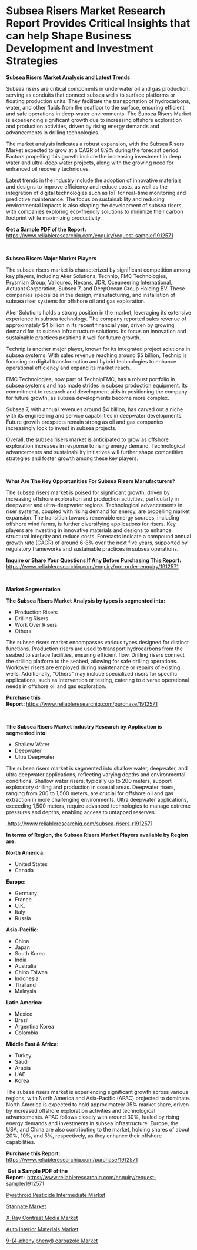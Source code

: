 <p><h1>Subsea Risers Market Research Report Provides Critical Insights that can help Shape Business Development and Investment Strategies</h1></p><p><strong>Subsea Risers Market Analysis and Latest Trends</strong></p>
<p><p>Subsea risers are critical components in underwater oil and gas production, serving as conduits that connect subsea wells to surface platforms or floating production units. They facilitate the transportation of hydrocarbons, water, and other fluids from the seafloor to the surface, ensuring efficient and safe operations in deep-water environments. The Subsea Risers Market is experiencing significant growth due to increasing offshore exploration and production activities, driven by rising energy demands and advancements in drilling technologies.</p><p>The market analysis indicates a robust expansion, with the Subsea Risers Market expected to grow at a CAGR of 8.9% during the forecast period. Factors propelling this growth include the increasing investment in deep water and ultra-deep water projects, along with the growing need for enhanced oil recovery techniques. </p><p>Latest trends in the industry include the adoption of innovative materials and designs to improve efficiency and reduce costs, as well as the integration of digital technologies such as IoT for real-time monitoring and predictive maintenance. The focus on sustainability and reducing environmental impacts is also shaping the development of subsea risers, with companies exploring eco-friendly solutions to minimize their carbon footprint while maximizing productivity.</p></p>
<p><strong>Get a Sample PDF of the Report:&nbsp;</strong> <a href="https://www.reliableresearchiq.com/enquiry/request-sample/1912571?utm_campaign=1137&utm_medium=2&utm_source=Github&utm_content=ia&utm_term=31012025&utm_id=subsea-risers">https://www.reliableresearchiq.com/enquiry/request-sample/1912571</a></p>
<p>&nbsp;</p>
<p><strong>Subsea Risers Major Market Players</strong></p>
<p><p>The subsea risers market is characterized by significant competition among key players, including Aker Solutions, Technip, FMC Technologies, Prysmian Group, Vallourec, Nexans, JDR, Oceaneering International, Actuant Corporation, Subsea 7, and DeepOcean Group Holding BV. These companies specialize in the design, manufacturing, and installation of subsea riser systems for offshore oil and gas exploration.</p><p>Aker Solutions holds a strong position in the market, leveraging its extensive experience in subsea technology. The company reported sales revenue of approximately $4 billion in its recent financial year, driven by growing demand for its subsea infrastructure solutions. Its focus on innovation and sustainable practices positions it well for future growth.</p><p>Technip is another major player, known for its integrated project solutions in subsea systems. With sales revenue reaching around $5 billion, Technip is focusing on digital transformation and hybrid technologies to enhance operational efficiency and expand its market reach.</p><p>FMC Technologies, now part of TechnipFMC, has a robust portfolio in subsea systems and has made strides in subsea production equipment. Its commitment to research and development aids in positioning the company for future growth, as subsea developments become more complex.</p><p>Subsea 7, with annual revenues around $4 billion, has carved out a niche with its engineering and service capabilities in deepwater developments. Future growth prospects remain strong as oil and gas companies increasingly look to invest in subsea projects.</p><p>Overall, the subsea risers market is anticipated to grow as offshore exploration increases in response to rising energy demand. Technological advancements and sustainability initiatives will further shape competitive strategies and foster growth among these key players.</p></p>
<p>&nbsp;</p>
<p><strong>What Are The Key Opportunities For Subsea Risers Manufacturers?</strong></p>
<p><p>The subsea risers market is poised for significant growth, driven by increasing offshore exploration and production activities, particularly in deepwater and ultra-deepwater regions. Technological advancements in riser systems, coupled with rising demand for energy, are propelling market expansion. The transition towards renewable energy sources, including offshore wind farms, is further diversifying applications for risers. Key players are investing in innovative materials and designs to enhance structural integrity and reduce costs. Forecasts indicate a compound annual growth rate (CAGR) of around 6-8% over the next five years, supported by regulatory frameworks and sustainable practices in subsea operations.</p></p>
<p><strong>Inquire or Share Your Questions If Any Before Purchasing This Report:</strong> <a href="https://www.reliableresearchiq.com/enquiry/pre-order-enquiry/1912571?utm_campaign=1137&utm_medium=2&utm_source=Github&utm_content=ia&utm_term=31012025&utm_id=subsea-risers">https://www.reliableresearchiq.com/enquiry/pre-order-enquiry/1912571</a></p>
<p>&nbsp;</p>
<p><strong>Market Segmentation</strong></p>
<p><strong>The Subsea Risers Market Analysis by types is segmented into:</strong></p>
<p><ul><li>Production Risers</li><li>Drilling Risers</li><li>Work Over Risers</li><li>Others</li></ul></p>
<p><p>The subsea risers market encompasses various types designed for distinct functions. Production risers are used to transport hydrocarbons from the seabed to surface facilities, ensuring efficient flow. Drilling risers connect the drilling platform to the seabed, allowing for safe drilling operations. Workover risers are employed during maintenance or repairs of existing wells. Additionally, "Others" may include specialized risers for specific applications, such as intervention or testing, catering to diverse operational needs in offshore oil and gas exploration.</p></p>
<p><strong>Purchase this Report:&nbsp;</strong><a href="https://www.reliableresearchiq.com/purchase/1912571?utm_campaign=1137&utm_medium=2&utm_source=Github&utm_content=ia&utm_term=31012025&utm_id=subsea-risers">https://www.reliableresearchiq.com/purchase/1912571</a></p>
<p>&nbsp;</p>
<p><strong>The Subsea Risers Market Industry Research by Application is segmented into:</strong></p>
<p><ul><li>Shallow Water</li><li>Deepwater</li><li>Ultra Deepwater</li></ul></p>
<p><p>The subsea risers market is segmented into shallow water, deepwater, and ultra deepwater applications, reflecting varying depths and environmental conditions. Shallow water risers, typically up to 200 meters, support exploratory drilling and production in coastal areas. Deepwater risers, ranging from 200 to 1,500 meters, are crucial for offshore oil and gas extraction in more challenging environments. Ultra deepwater applications, exceeding 1,500 meters, require advanced technologies to manage extreme pressures and depths, enabling access to untapped reserves.</p></p>
<p><a href="https://www.reliableresearchiq.com/subsea-risers-r1912571?utm_campaign=1137&utm_medium=2&utm_source=Github&utm_content=ia&utm_term=31012025&utm_id=subsea-risers">&nbsp;https://www.reliableresearchiq.com/subsea-risers-r1912571</a></p>
<p><strong>In terms of Region, the Subsea Risers Market Players available by Region are:</strong></p>
<p>
    <p> <strong> North America: </strong>
        <ul>
            <li>United States</li>
            <li>Canada</li>
        </ul>
        </p> 
    <p> <strong> Europe: </strong>
        <ul>
            <li>Germany</li>
            <li>France</li>
            <li>U.K.</li>
            <li>Italy</li>
            <li>Russia</li>
        </ul>
        </p> 
    <p> <strong> Asia-Pacific: </strong>
        <ul>
            <li>China</li>
            <li>Japan</li>
            <li>South Korea</li>
            <li>India</li>
            <li>Australia</li>
            <li>China Taiwan</li>
            <li>Indonesia</li>
            <li>Thailand</li>
            <li>Malaysia</li>
        </ul>
        </p> 
    <p> <strong> Latin America: </strong>
        <ul>
            <li>Mexico</li>
            <li>Brazil</li>
            <li>Argentina Korea</li>
            <li>Colombia</li>
        </ul>
        </p> 
    <p> <strong> Middle East & Africa: </strong>
        <ul>
            <li>Turkey</li>
            <li>Saudi</li>
            <li>Arabia</li>
            <li>UAE</li>
            <li>Korea</li>
        </ul>
    </p>
    </p>
<p><p>The subsea risers market is experiencing significant growth across various regions, with North America and Asia-Pacific (APAC) projected to dominate. North America is expected to hold approximately 35% market share, driven by increased offshore exploration activities and technological advancements. APAC follows closely with around 30%, fueled by rising energy demands and investments in subsea infrastructure. Europe, the USA, and China are also contributing to the market, holding shares of about 20%, 10%, and 5%, respectively, as they enhance their offshore capabilities.</p></p>
<p><strong>Purchase this Report: </strong><a href="https://www.reliableresearchiq.com/purchase/1912571?utm_campaign=1137&utm_medium=2&utm_source=Github&utm_content=ia&utm_term=31012025&utm_id=subsea-risers">https://www.reliableresearchiq.com/purchase/1912571</a></p>
<p>&nbsp;<strong>Get a Sample PDF of the Report:&nbsp;&nbsp;</strong><a href="https://www.reliableresearchiq.com/enquiry/request-sample/1912571?utm_campaign=1137&utm_medium=2&utm_source=Github&utm_content=ia&utm_term=31012025&utm_id=subsea-risers">https://www.reliableresearchiq.com/enquiry/request-sample/1912571</a></p>
<p><strong></strong></p>
<p><p><a href="https://www.linkedin.com/pulse/pyrethroid-pesticide-intermediate-market-trend-analysis-fe0zf?utm_campaign=1137&utm_medium=2&utm_source=Github&utm_content=ia&utm_term=31012025&utm_id=subsea-risers">Pyrethroid Pesticide Intermediate Market</a></p><p><a href="https://github.com/nemcemakoi/Market-Research-Report-List-1/blob/main/stannate-market.md?utm_campaign=1137&utm_medium=2&utm_source=Github&utm_content=ia&utm_term=31012025&utm_id=subsea-risers">Stannate Market</a></p><p><a href="https://www.linkedin.com/pulse/financial-insights-market-potential-x-ray-contrast-media-j751c?utm_campaign=1137&utm_medium=2&utm_source=Github&utm_content=ia&utm_term=31012025&utm_id=subsea-risers">X-Ray Contrast Media Market</a></p><p><a href="https://github.com/sadithsondah72/Market-Research-Report-List-1/blob/main/auto-interior-materials-market.md?utm_campaign=1137&utm_medium=2&utm_source=Github&utm_content=ia&utm_term=31012025&utm_id=subsea-risers">Auto Interior Materials Market</a></p><p><a href="https://www.linkedin.com/pulse/competitive-landscape-analysis-innovations-the9-4-phenylphenyl-qzrge?utm_campaign=1137&utm_medium=2&utm_source=Github&utm_content=ia&utm_term=31012025&utm_id=subsea-risers">9-(4-phenylphenyl) carbazole Market</a></p></p>